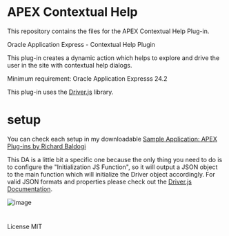 # APEX Contextual Help
This repository contains the files for the APEX Contextual Help Plug-in.

Oracle Application Express - Contextual Help Plugin

This plug-in creates a dynamic action which helps to explore and drive the user in the site with contextual help dialogs.

Minimum requirement: Oracle Application Expresss 24.2

This plug-in uses the <a href="https://github.com/bumbeishvili/org-chart" rel="nofollow">Driver.js</a> library.

# setup

You can check each setup in my downloadable <a href="https://github.com/baldogiRichard/plug-in-site" rel="nofollow">Sample Application: APEX Plug-ins by Richard Baldogi</a>

This DA is a little bit a specific one because the only thing you need to do is to configure the "Initialization JS Function", so it will output a JSON object to the main function which will initialize the Driver object accordingly.
For valid JSON formats and properties please check out the <a href="https://driverjs.com/docs/basic-usage" rel="nofollow">Driver.js Documentation</a>.

![image](https://github.com/user-attachments/assets/498c8c95-2704-4270-864c-8516fb13a1ac)

# 
License MIT
